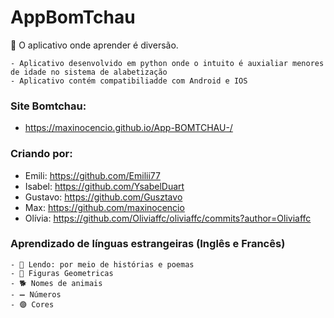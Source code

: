 # AppBomTchau
🧠 O aplicativo onde aprender é diversão. 

    - Aplicativo desenvolvido em python onde o intuito é auxialiar menores de idade no sistema de alabetização
    - Aplicativo contém compatibiliadde com Android e IOS

###  Site Bomtchau: 
   - https://maxinocencio.github.io/App-BOMTCHAU-/

### Criando por: 
   - Emili: https://github.com/Emilii77
   - Isabel: https://github.com/YsabelDuart
   - Gustavo: https://github.com/Gusztavo
   - Max: https://github.com/maxinocencio
   - Olívia: https://github.com/Oliviaffc/oliviaffc/commits?author=Oliviaffc



  ### Aprendizado de línguas estrangeiras (Inglês e Francês)
    - 📖 Lendo: por meio de histórias e poemas 
    - 🔺 Figuras Geometricas 
    - 🐕 Nomes de animais
    - ➖ Números 
    - 🟣 Cores 



